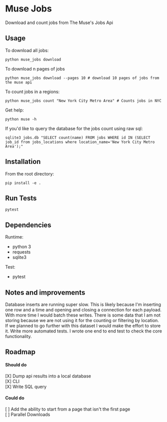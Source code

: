 # Muse Jobs
Download and count jobs from The Muse's Jobs Api

## Usage
To download all jobs:

    python muse_jobs download
    
To download n pages of jobs

    python muse_jobs download --pages 10 # download 10 pages of jobs from the muse api

To count jobs in a regions:

    python muse_jobs count "New York City Metro Area" # Counts jobs in NYC

Get help:

    python muse -h

If you'd like to query the database for the jobs count using raw sql:

    sqlite3 jobs.db "SELECT count(name) FROM jobs WHERE id IN (SELECT job_id from jobs_locations where location_name='New York City Metro Area');"

## Installation

From the root directory:

    pip install -e .

## Run Tests

    pytest

## Dependencies

Runtime:
* python 3
* requests
* sqlite3

Test:
* pytest

## Notes and improvements
Database inserts are running super slow. This is likely because I'm inserting
one row and a time and opening and closing a connection for each payload. With more time
I would batch these writes.
There is some data that I am not storing because we are not using it for the counting
or filtering by location. If we planned to go further with this dataset I would
make the effort to store it.
Write more automated tests. I wrote one end to end test to check the core functionality.


## Roadmap
#### Should do
[X] Dump api results into a local database  
[X] CLI  
[X] Write SQL query  

#### Could do
[ ] Add the ability to start from a page that isn't the first page  
[ ] Parallel Downloads  


